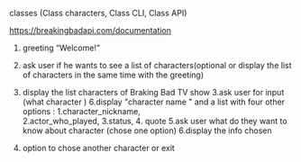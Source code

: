 

classes (Class characters, Class CLI, Class API)




https://breakingbadapi.com/documentation

1. greeting  “Welcome!”

2. ask user if he wants to see a list of characters(optional or display the list of characters in the same time with the greeting)

3. display the list  characters of Braking Bad TV show
3.ask user for input (what character )
6.display  "character name " and a  list with four other options : 1.character_nickname,  
           2.actor_who_played, 3.status, 4. quote
5.ask user what do they want to know about character (chose one option)
6.display the info chosen 
7. option to chose another character or exit



